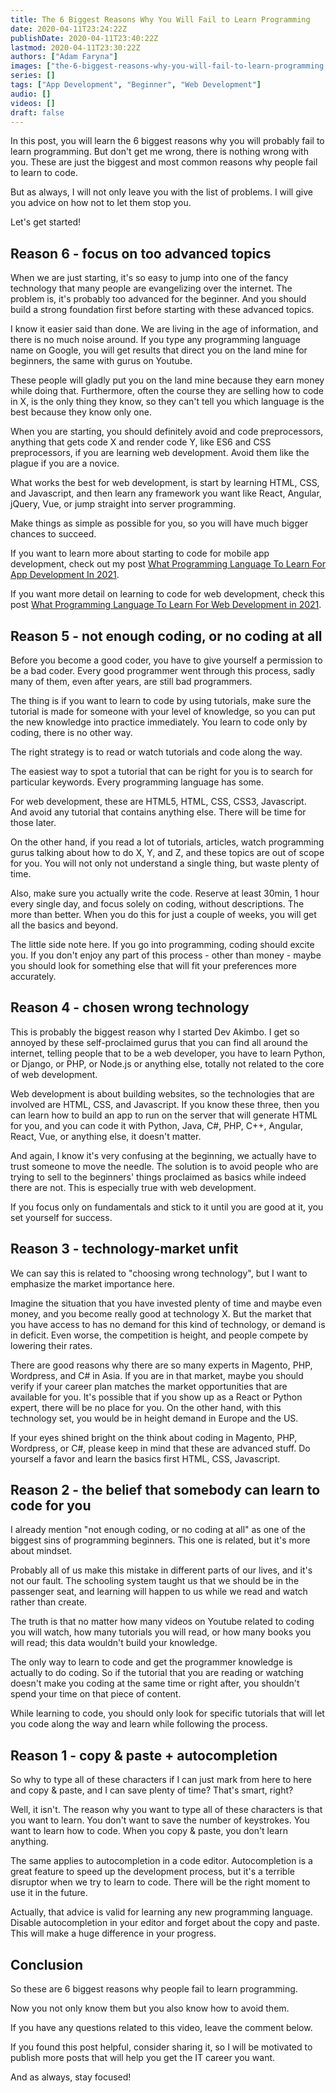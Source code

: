 ```yaml
---
title: The 6 Biggest Reasons Why You Will Fail to Learn Programming
date: 2020-04-11T23:24:22Z
publishDate: 2020-04-11T23:40:22Z
lastmod: 2020-04-11T23:30:22Z
authors: ["Adam Faryna"]
images: ["the-6-biggest-reasons-why-you-will-fail-to-learn-programming.jpg"]
series: []
tags: ["App Development", "Beginner", "Web Development"]
audio: []
videos: []
draft: false
---
```


In this post, you will learn the 6 biggest reasons why you will probably fail to learn programming. But don't get me wrong, there is nothing wrong with you. These are just the biggest and most common reasons why people fail to learn to code.

But as always, I will not only leave you with the list of problems. I will give you advice on how not to let them stop you.

Let's get started!

## Reason 6 - focus on too advanced topics

When we are just starting, it's so easy to jump into one of the fancy technology that many people are evangelizing over the internet. The problem is, it's probably too advanced for the beginner. And you should build a strong foundation first before starting with these advanced topics.

I know it easier said than done. We are living in the age of information, and there is no much noise around. If you type any programming language name on Google, you will get results that direct you on the land mine for beginners, the same with gurus on Youtube.

These people will gladly put you on the land mine because they earn money while doing that. Furthermore, often the course they are selling how to code in X, is the only thing they know, so they can't tell you which language is the best because they know only one.

When you are starting, you should definitely avoid and code preprocessors, anything that gets code X and render code Y, like ES6 and CSS preprocessors, if you are learning web development. Avoid them like the plague if you are a novice.

What works the best for web development, is start by learning HTML, CSS, and Javascript, and then learn any framework you want like React, Angular, jQuery, Vue, or jump straight into server programming.

Make things as simple as possible for you, so you will have much bigger chances to succeed.

If you want to learn more about starting to code for mobile app development, check out my post [What Programming Language To Learn For App Development In 2021](/posts/what-programming-language-to-learn-for-app-development-in-2021/).

If you want more detail on learning to code for web development, check this post [What Programming Language To Learn For Web Development in 2021](/posts/what-programming-language-to-learn-for-web-development-in-2021/).

## Reason 5 - not enough coding, or no coding at all

Before you become a good coder, you have to give yourself a permission to be a bad coder. Every good programmer went through this process, sadly many of them, even after years, are still bad programmers.

The thing is if you want to learn to code by using tutorials, make sure the tutorial is made for someone with your level of knowledge, so you can put the new knowledge into practice immediately. You learn to code only by coding, there is no other way.

The right strategy is to read or watch tutorials and code along the way.

The easiest way to spot a tutorial that can be right for you is to search for particular keywords. Every programming language has some.

For web development, these are HTML5, HTML, CSS, CSS3, Javascript. And avoid any tutorial that contains anything else. There will be time for those later.

On the other hand, if you read a lot of tutorials, articles, watch programming gurus talking about how to do X, Y, and Z, and these topics are out of scope for you. You will not only not understand a single thing, but waste plenty of time.

Also, make sure you actually write the code. Reserve at least 30min, 1 hour every single day, and focus solely on coding, without descriptions. The more than better. When you do this for just a couple of weeks, you will get all the basics and beyond.

The little side note here. If you go into programming, coding should excite you. If you don't enjoy any part of this process - other than money - maybe you should look for something else that will fit your preferences more accurately.

## Reason 4 - chosen wrong technology

This is probably the biggest reason why I started Dev Akimbo. I get so annoyed by these self-proclaimed gurus that you can find all around the internet, telling people that to be a web developer, you have to learn Python, or Django, or PHP, or Node.js or anything else, totally not related to the core of web development.

Web development is about building websites, so the technologies that are involved are HTML, CSS, and Javascript. If you know these three, then you can learn how to build an app to run on the server that will generate HTML for you, and you can code it with Python, Java, C#, PHP, C++, Angular, React, Vue, or anything else, it doesn't matter.

And again, I know it's very confusing at the beginning, we actually have to trust someone to move the needle. The solution is to avoid people who are trying to sell to the beginners' things proclaimed as basics while indeed there are not. This is especially true with web development.

If you focus only on fundamentals and stick to it until you are good at it, you set yourself for success.

## Reason 3 - technology-market unfit

We can say this is related to "choosing wrong technology", but I want to emphasize the market importance here.

Imagine the situation that you have invested plenty of time and maybe even money, and you become really good at technology X. But the market that you have access to has no demand for this kind of technology, or demand is in deficit. Even worse, the competition is height, and people compete by lowering their rates.

There are good reasons why there are so many experts in Magento, PHP, Wordpress, and C# in Asia. If you are in that market, maybe you should verify if your career plan matches the market opportunities that are available for you. It's possible that if you show up as a React or Python expert, there will be no place for you. On the other hand, with this technology set, you would be in height demand in Europe and the US.

If your eyes shined bright on the think about coding in Magento, PHP, Wordpress, or C#, please keep in mind that these are advanced stuff. Do yourself a favor and learn the basics first HTML, CSS, Javascript.

## Reason 2 - the belief that somebody can learn to code for you

I already mention "not enough coding, or no coding at all" as one of the biggest sins of programming beginners. This one is related, but it's more about mindset.

Probably all of us make this mistake in different parts of our lives, and it's not our fault. The schooling system taught us that we should be in the passenger seat, and learning will happen to us while we read and watch rather than create.

The truth is that no matter how many videos on Youtube related to coding you will watch, how many tutorials you will read, or how many books you will read; this data wouldn't build your knowledge.

The only way to learn to code and get the programmer knowledge is actually to do coding. So if the tutorial that you are reading or watching doesn't make you coding at the same time or right after, you shouldn't spend your time on that piece of content.

While learning to code, you should only look for specific tutorials that will let you code along the way and learn while following the process.

## Reason 1 - copy &amp; paste + autocompletion

So why to type all of these characters if I can just mark from here to here and copy &amp; paste, and I can save plenty of time? That's smart, right?

Well, it isn't. The reason why you want to type all of these characters is that you want to learn. You don't want to save the number of keystrokes. You want to learn how to code. When you copy &amp; paste, you don't learn anything.

The same applies to autocompletion in a code editor. Autocompletion is a great feature to speed up the development process, but it's a terrible disruptor when we try to learn to code. There will be the right moment to use it in the future.

Actually, that advice is valid for learning any new programming language. Disable autocompletion in your editor and forget about the copy and paste. This will make a huge difference in your progress.

## Conclusion

So these are 6 biggest reasons why people fail to learn programming.

Now you not only know them but you also know how to avoid them.

If you have any questions related to this video, leave the comment below.

If you found this post helpful, consider sharing it, so I will be motivated to publish more posts that will help you get the IT career you want.

And as always, stay focused!